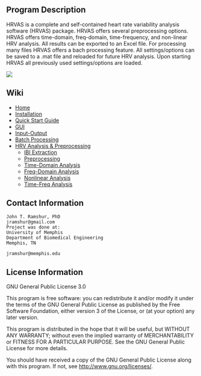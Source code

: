 ## Program Description

HRVAS is a complete and self-contained heart rate variability analysis software     (HRVAS) package. HRVAS offers several preprocessing options. HRVAS offers time-domain, freq-domain, time-frequency, and non-linear HRV analysis. All results can be exported to an Excel file. For processing many files HRVAS offers a bach processing feature. All settings/options can be saved to a .mat file and reloaded for future HRV analysis. Upon starting HRVAS all previously used settings/options are loaded.

![](https://raw.githubusercontent.com/wiki/jramshur/HRVAS/images/TF-Waterfall.png)

## Wiki

* [Home][home]
* [Installation][install]
* [Quick Start Guide][quickstart]
* [GUI][gui]
* [Input-Output][io]
* [Batch Processing][batch]
* [HRV Analysis & Preprocessing][analysis]
  * [IBI Extraction][ibi]
  * [Preprocessing][pre]
  * [Time-Domain Analysis][time]
  * [Freq-Domain Analysis][freq]
  * [Nonlinear Analysis][nl]
  * [Time-Freq Analysis][tf]

[home]: https://github.com/jramshur/HRVAS/wiki/Home
[install]: https://github.com/jramshur/HRVAS/wiki/Install
[quickstart]: https://github.com/jramshur/HRVAS/wiki/Quick-Start
[gui]: https://github.com/jramshur/HRVAS/wiki/GUI
[io]: https://github.com/jramshur/HRVAS/wiki/Input-Output
[analysis]: https://github.com/jramshur/HRVAS/wiki/HRV-Analysis-and-Preprocessing
[ibi]: https://github.com/jramshur/HRVAS/wiki/IBI-Extraction
[pre]: https://github.com/jramshur/HRVAS/wiki/Preprocessing
[time]: https://github.com/jramshur/HRVAS/wiki/Time
[freq]: https://github.com/jramshur/HRVAS/wiki/Freq
[nl]: https://github.com/jramshur/HRVAS/wiki/Nonlinear
[tf]: https://github.com/jramshur/HRVAS/wiki/Time-Freq
[batch]: https://github.com/jramshur/HRVAS/wiki/Batch-Processing

## Contact Information
    
    John T. Ramshur, PhD
    jramshur@gmail.com
    Project was done at:
    University of Memphis
    Department of Biomedical Engineering
    Memphis, TN
    
    jramshur@memphis.edu

## License Information

GNU General Public License 3.0

This program is free software: you can redistribute it and/or modify it under the terms of the GNU General Public License as published by the Free Software Foundation, either version 3 of the License, or (at your option) any later version.

This program is distributed in the hope that it will be useful, but WITHOUT ANY WARRANTY; without even the implied warranty of MERCHANTABILITY or FITNESS FOR A PARTICULAR PURPOSE.  See the GNU General Public License for more details.

You should have received a copy of the GNU General Public License along with this program.  If not, see <http://www.gnu.org/licenses/>.

